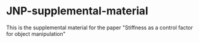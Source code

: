 # JNP-supplemental-material
This is the supplemental material for the paper "Stiffness as a control factor for object manipulation"
